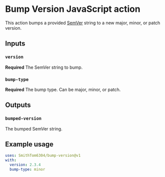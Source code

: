 # Bump Version JavaScript action

This action bumps a provided [SemVer](https://semver.org/) string to a new major, minor, or patch version.

## Inputs

### `version`

**Required** The SemVer string to bump.

### `bump-type`

**Required** The bump type. Can be major, minor, or patch.

## Outputs

### `bumped-version`

The bumped SemVer string.

## Example usage

```yaml
uses: SmithTom6304/bump-version@v1
with:
  version: 2.3.4
  bump-type: minor
```
